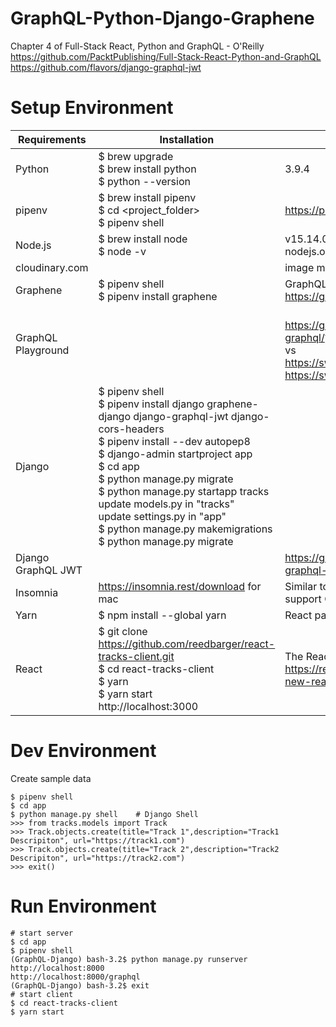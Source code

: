 # GraphQL-Python-Django-Graphene

Chapter 4 of Full-Stack React, Python and GraphQL - O'Reilly  
https://github.com/PacktPublishing/Full-Stack-React-Python-and-GraphQL
https://github.com/flavors/django-graphql-jwt

# Setup Environment
| Requirements | Installation | Notes |
| ------------ | ------------ | ----- |
| Python | $ brew upgrade <br/> $ brew install python <br/> $ python --version | 3.9.4 |  
| pipenv | $ brew install pipenv <br /> $ cd \<project_folder\> <br/> $ pipenv shell | https://pipenv.pypa.io/en/latest/ |
| Node.js | $ brew install node <br /> $ node -v | v15.14.0 <br/> nodejs.org |
| cloudinary.com | | image management SaaS service |
| Graphene | $ pipenv shell <br/> $ pipenv install graphene | GraphQL in Python <br/>https://graphene-python.org/
| GraphQL Playground | | <br/> https://graphql.org/swapi-graphql/? <br/> vs <br/> https://swapi.dev/ <br/> https://swapi.dev/api/films |
| Django | $ pipenv shell <br/> $ pipenv install django graphene-django django-graphql-jwt django-cors-headers <br/> $ pipenv install --dev autopep8 <br/> $ django-admin startproject app <br/> $ cd app  <br/> $ python manage.py migrate <br/> $ python manage.py startapp tracks <br/> update models.py in "tracks" <br/> update settings.py in "app" <br/>$ python manage.py makemigrations <br/> $ python manage.py migrate |
| Django GraphQL JWT | | https://github.com/flavors/django-graphql-jwt |
| Insomnia | https://insomnia.rest/download for mac | Similar to postman, but also support GraphQL| 
| Yarn | $ npm install --global yarn | React package management | 
| React | $ git clone https://github.com/reedbarger/react-tracks-client.git <br/> $ cd react-tracks-client <br/> $ yarn <br/> $ yarn start <br/> http://localhost:3000 | The React App is generated by https://reactjs.org/docs/create-a-new-react-app.html |

# Dev Environment
Create sample data
```
$ pipenv shell
$ cd app
$ python manage.py shell    # Django Shell
>>> from tracks.models import Track
>>> Track.objects.create(title="Track 1",description="Track1 Descripiton", url="https://track1.com")
>>> Track.objects.create(title="Track 2",description="Track2 Descripiton", url="https://track2.com")
>>> exit()
```

# Run Environment
```
# start server
$ cd app
$ pipenv shell
(GraphQL-Django) bash-3.2$ python manage.py runserver
http://localhost:8000
http://localhost:8000/graphql
(GraphQL-Django) bash-3.2$ exit
# start client
$ cd react-tracks-client
$ yarn start
``` 